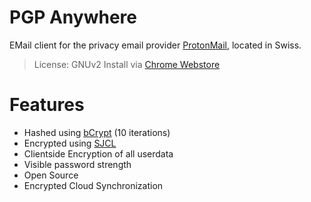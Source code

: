 # PGP Anywhere
EMail client for the privacy email provider [ProtonMail], located in Swiss.
>License: GNUv2
Install via [Chrome Webstore]

# Features
- Hashed using [bCrypt] (10 iterations)
- Encrypted using [SJCL]
- Clientside Encryption of all userdata
- Visible password strength
- Open Source
- Encrypted Cloud Synchronization

[ProtonMail]:https://protonmail.ch/
[bCrypt]:https://de.wikipedia.org/wiki/Bcrypt
[SJCL]:https://github.com/bitwiseshiftleft/sjcl
[Chrome Webstore]:https://chrome.google.com/webstore/detail/pgp-anywhere/cdlcdnmhcodhagbmljapgbjdimjckilb